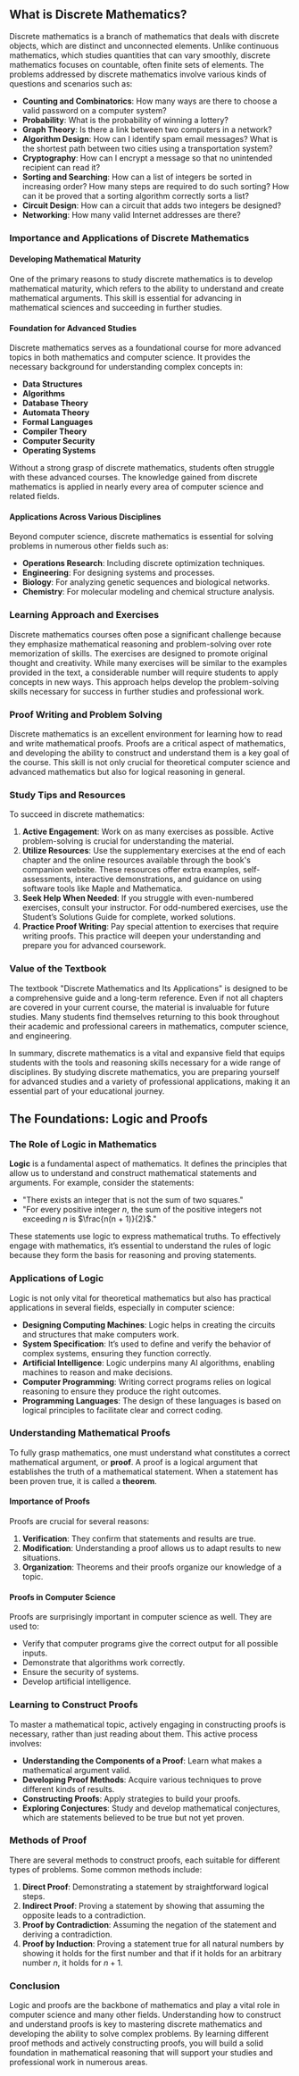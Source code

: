 ## What is Discrete Mathematics?

Discrete mathematics is a branch of mathematics that deals with discrete objects, which are distinct and unconnected elements. Unlike continuous mathematics, which studies quantities that can vary smoothly, discrete mathematics focuses on countable, often finite sets of elements. The problems addressed by discrete mathematics involve various kinds of questions and scenarios such as:

- **Counting and Combinatorics**: How many ways are there to choose a valid password on a computer system?
- **Probability**: What is the probability of winning a lottery?
- **Graph Theory**: Is there a link between two computers in a network?
- **Algorithm Design**: How can I identify spam email messages? What is the shortest path between two cities using a transportation system?
- **Cryptography**: How can I encrypt a message so that no unintended recipient can read it?
- **Sorting and Searching**: How can a list of integers be sorted in increasing order? How many steps are required to do such sorting? How can it be proved that a sorting algorithm correctly sorts a list?
- **Circuit Design**: How can a circuit that adds two integers be designed?
- **Networking**: How many valid Internet addresses are there?

### Importance and Applications of Discrete Mathematics

#### Developing Mathematical Maturity

One of the primary reasons to study discrete mathematics is to develop mathematical maturity, which refers to the ability to understand and create mathematical arguments. This skill is essential for advancing in mathematical sciences and succeeding in further studies.

#### Foundation for Advanced Studies

Discrete mathematics serves as a foundational course for more advanced topics in both mathematics and computer science. It provides the necessary background for understanding complex concepts in:

- **Data Structures**
- **Algorithms**
- **Database Theory**
- **Automata Theory**
- **Formal Languages**
- **Compiler Theory**
- **Computer Security**
- **Operating Systems**

Without a strong grasp of discrete mathematics, students often struggle with these advanced courses. The knowledge gained from discrete mathematics is applied in nearly every area of computer science and related fields.

#### Applications Across Various Disciplines

Beyond computer science, discrete mathematics is essential for solving problems in numerous other fields such as:

- **Operations Research**: Including discrete optimization techniques.
- **Engineering**: For designing systems and processes.
- **Biology**: For analyzing genetic sequences and biological networks.
- **Chemistry**: For molecular modeling and chemical structure analysis.

### Learning Approach and Exercises

Discrete mathematics courses often pose a significant challenge because they emphasize mathematical reasoning and problem-solving over rote memorization of skills. The exercises are designed to promote original thought and creativity. While many exercises will be similar to the examples provided in the text, a considerable number will require students to apply concepts in new ways. This approach helps develop the problem-solving skills necessary for success in further studies and professional work.

### Proof Writing and Problem Solving

Discrete mathematics is an excellent environment for learning how to read and write mathematical proofs. Proofs are a critical aspect of mathematics, and developing the ability to construct and understand them is a key goal of the course. This skill is not only crucial for theoretical computer science and advanced mathematics but also for logical reasoning in general.

### Study Tips and Resources

To succeed in discrete mathematics:

1. **Active Engagement**: Work on as many exercises as possible. Active problem-solving is crucial for understanding the material.
2. **Utilize Resources**: Use the supplementary exercises at the end of each chapter and the online resources available through the book's companion website. These resources offer extra examples, self-assessments, interactive demonstrations, and guidance on using software tools like Maple and Mathematica.
3. **Seek Help When Needed**: If you struggle with even-numbered exercises, consult your instructor. For odd-numbered exercises, use the Student’s Solutions Guide for complete, worked solutions.
4. **Practice Proof Writing**: Pay special attention to exercises that require writing proofs. This practice will deepen your understanding and prepare you for advanced coursework.

### Value of the Textbook

The textbook "Discrete Mathematics and Its Applications" is designed to be a comprehensive guide and a long-term reference. Even if not all chapters are covered in your current course, the material is invaluable for future studies. Many students find themselves returning to this book throughout their academic and professional careers in mathematics, computer science, and engineering.

In summary, discrete mathematics is a vital and expansive field that equips students with the tools and reasoning skills necessary for a wide range of disciplines. By studying discrete mathematics, you are preparing yourself for advanced studies and a variety of professional applications, making it an essential part of your educational journey.

## The Foundations: Logic and Proofs

### The Role of Logic in Mathematics

**Logic** is a fundamental aspect of mathematics. It defines the principles that allow us to understand and construct mathematical statements and arguments. For example, consider the statements:

- "There exists an integer that is not the sum of two squares."
- "For every positive integer $n$, the sum of the positive integers not exceeding $n$ is $\frac{n(n + 1)}{2}$."

These statements use logic to express mathematical truths. To effectively engage with mathematics, it’s essential to understand the rules of logic because they form the basis for reasoning and proving statements.

### Applications of Logic

Logic is not only vital for theoretical mathematics but also has practical applications in several fields, especially in computer science:

- **Designing Computing Machines**: Logic helps in creating the circuits and structures that make computers work.
- **System Specification**: It’s used to define and verify the behavior of complex systems, ensuring they function correctly.
- **Artificial Intelligence**: Logic underpins many AI algorithms, enabling machines to reason and make decisions.
- **Computer Programming**: Writing correct programs relies on logical reasoning to ensure they produce the right outcomes.
- **Programming Languages**: The design of these languages is based on logical principles to facilitate clear and correct coding.

### Understanding Mathematical Proofs

To fully grasp mathematics, one must understand what constitutes a correct mathematical argument, or **proof**. A proof is a logical argument that establishes the truth of a mathematical statement. When a statement has been proven true, it is called a **theorem**.

#### Importance of Proofs

Proofs are crucial for several reasons:

1. **Verification**: They confirm that statements and results are true.
2. **Modification**: Understanding a proof allows us to adapt results to new situations.
3. **Organization**: Theorems and their proofs organize our knowledge of a topic.

#### Proofs in Computer Science

Proofs are surprisingly important in computer science as well. They are used to:

- Verify that computer programs give the correct output for all possible inputs.
- Demonstrate that algorithms work correctly.
- Ensure the security of systems.
- Develop artificial intelligence.

### Learning to Construct Proofs

To master a mathematical topic, actively engaging in constructing proofs is necessary, rather than just reading about them. This active process involves:

- **Understanding the Components of a Proof**: Learn what makes a mathematical argument valid.
- **Developing Proof Methods**: Acquire various techniques to prove different kinds of results.
- **Constructing Proofs**: Apply strategies to build your proofs.
- **Exploring Conjectures**: Study and develop mathematical conjectures, which are statements believed to be true but not yet proven.

### Methods of Proof

There are several methods to construct proofs, each suitable for different types of problems. Some common methods include:

1. **Direct Proof**: Demonstrating a statement by straightforward logical steps.
2. **Indirect Proof**: Proving a statement by showing that assuming the opposite leads to a contradiction.
3. **Proof by Contradiction**: Assuming the negation of the statement and deriving a contradiction.
4. **Proof by Induction**: Proving a statement true for all natural numbers by showing it holds for the first number and that if it holds for an arbitrary number $n$, it holds for $n+1$.

### Conclusion

Logic and proofs are the backbone of mathematics and play a vital role in computer science and many other fields. Understanding how to construct and understand proofs is key to mastering discrete mathematics and developing the ability to solve complex problems. By learning different proof methods and actively constructing proofs, you will build a solid foundation in mathematical reasoning that will support your studies and professional work in numerous areas.
